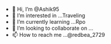 - 👋 Hi, I’m @Ashik95
- 👀 I’m interested in ...Traveling 
- 🌱 I’m currently learning ...Rpo
- 💞️ I’m looking to collaborate on ...
- 📫 How to reach me ...@redbea_2729

<!---
Ashik95/Ashik95 is a ✨ special ✨ repository because its `README.md` (this file) appears on your GitHub profile.
You can click the Preview link to take a look at your changes.
--->
